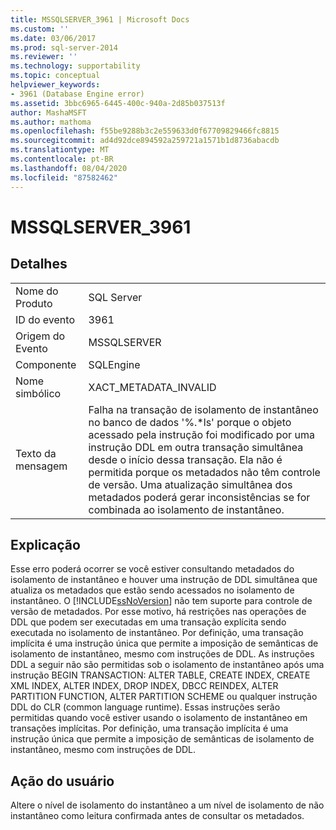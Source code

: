 ```yaml
---
title: MSSQLSERVER_3961 | Microsoft Docs
ms.custom: ''
ms.date: 03/06/2017
ms.prod: sql-server-2014
ms.reviewer: ''
ms.technology: supportability
ms.topic: conceptual
helpviewer_keywords:
- 3961 (Database Engine error)
ms.assetid: 3bbc6965-6445-400c-940a-2d85b037513f
author: MashaMSFT
ms.author: mathoma
ms.openlocfilehash: f55be9288b3c2e559633d0f67709829466fc8815
ms.sourcegitcommit: ad4d92dce894592a259721a1571b1d8736abacdb
ms.translationtype: MT
ms.contentlocale: pt-BR
ms.lasthandoff: 08/04/2020
ms.locfileid: "87582462"
---
```

# <a name="mssqlserver_3961"></a>MSSQLSERVER_3961
    
## <a name="details"></a>Detalhes  
  
|||  
|-|-|  
|Nome do Produto|SQL Server|  
|ID do evento|3961|  
|Origem do Evento|MSSQLSERVER|  
|Componente|SQLEngine|  
|Nome simbólico|XACT_METADATA_INVALID|  
|Texto da mensagem|Falha na transação de isolamento de instantâneo no banco de dados '%.*ls' porque o objeto acessado pela instrução foi modificado por uma instrução DDL em outra transação simultânea desde o início dessa transação.  Ela não é permitida porque os metadados não têm controle de versão. Uma atualização simultânea dos metadados poderá gerar inconsistências se for combinada ao isolamento de instantâneo.|  
  
## <a name="explanation"></a>Explicação  
 Esse erro poderá ocorrer se você estiver consultando metadados do isolamento de instantâneo e houver uma instrução de DDL simultânea que atualiza os metadados que estão sendo acessados no isolamento de instantâneo. O [!INCLUDE[ssNoVersion](../../includes/ssnoversion-md.md)] não tem suporte para controle de versão de metadados. Por esse motivo, há restrições nas operações de DDL que podem ser executadas em uma transação explícita sendo executada no isolamento de instantâneo. Por definição, uma transação implícita é uma instrução única que permite a imposição de semânticas de isolamento de instantâneo, mesmo com instruções de DDL. As instruções DDL a seguir não são permitidas sob o isolamento de instantâneo após uma instrução BEGIN TRANSACTION: ALTER TABLE, CREATE INDEX, CREATE XML INDEX, ALTER INDEX, DROP INDEX, DBCC REINDEX, ALTER PARTITION FUNCTION, ALTER PARTITION SCHEME ou qualquer instrução DDL do CLR (common language runtime). Essas instruções serão permitidas quando você estiver usando o isolamento de instantâneo em transações implícitas. Por definição, uma transação implícita é uma instrução única que permite a imposição de semânticas de isolamento de instantâneo, mesmo com instruções de DDL.  
  
## <a name="user-action"></a>Ação do usuário  
 Altere o nível de isolamento do instantâneo a um nível de isolamento de não instantâneo como leitura confirmada antes de consultar os metadados.  
  
  
